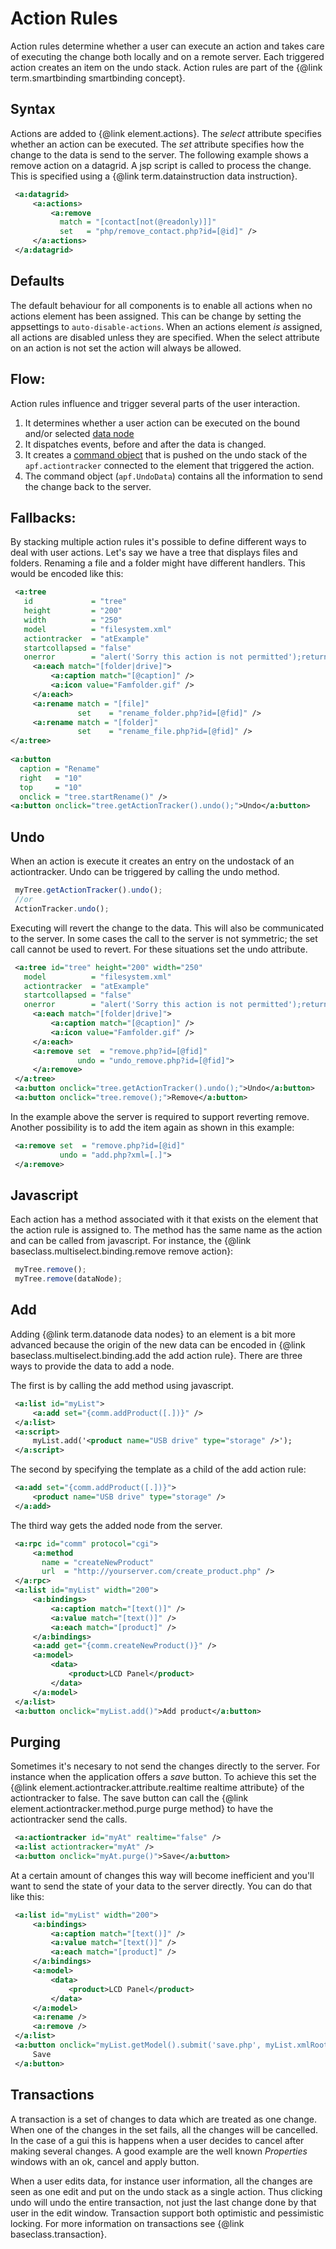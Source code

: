 # Action Rules

Action rules determine whether a user can execute an action and
takes care of executing the change both locally and on a remote server. Each
triggered action creates an item on the undo stack.
Action rules are part of the {@link term.smartbinding smartbinding concept}.

## Syntax

Actions are added to {@link element.actions}. The <i>select</i> attribute specifies
whether an action can be executed. The <i>set</i> attribute specifies how the change
to the data is send to the server. The following example shows a remove 
action on a datagrid. A jsp script is called to process the change. This is
specified using a {@link term.datainstruction data instruction}.

```xml
 <a:datagrid>
     <a:actions>
         <a:remove 
           match = "[contact[not(@readonly)]]" 
           set   = "php/remove_contact.php?id=[@id]" />
     </a:actions>
 </a:datagrid>
```

## Defaults

The default behaviour for all components is to enable all actions when no
actions element has been assigned. This can be change by setting the appsettings to `auto-disable-actions`. When an actions
element _is_ assigned, all actions are disabled unless they are specified.
When the select attribute on an action is not set the action will always be
allowed. 

## Flow:
Action rules influence and trigger several parts of the user interaction. 

1. It determines whether a user action can be executed on the bound and/or 
     selected [data node](./datanode.html)
2. It dispatches events, before and after the data is changed.
3. It creates a [command object](http://en.wikipedia.org/wiki/Command_pattern)
     that is pushed on the undo stack of the `apf.actiontracker`
     connected to the element that triggered the action.
4. The command object (`apf.UndoData`) contains all the 
     information to send the change back to the server.

## Fallbacks:

By stacking multiple action rules it's possible to define different ways to
deal with user actions. Let's say we have a tree that displays
files and folders. Renaming a file and a folder might have different handlers. 
This would be encoded like this:

```xml
 <a:tree 
   id             = "tree" 
   height         = "200" 
   width          = "250"
   model          = "filesystem.xml"
   actiontracker  = "atExample"
   startcollapsed = "false" 
   onerror        = "alert('Sorry this action is not permitted');return false">
     <a:each match="[folder|drive]">
         <a:caption match="[@caption]" />
         <a:icon value="Famfolder.gif" />
     </a:each>
     <a:rename match = "[file]"   
               set    = "rename_folder.php?id=[@fid]" />
     <a:rename match = "[folder]" 
               set    = "rename_file.php?id=[@fid]" />
</a:tree>
      
<a:button 
  caption = "Rename"
  right   = "10" 
  top     = "10"
  onclick = "tree.startRename()" />
<a:button onclick="tree.getActionTracker().undo();">Undo</a:button>
```

## Undo
When an action is execute it creates an entry on the undostack of an 
actiontracker. Undo can be triggered by calling the undo method.

```javascript
 myTree.getActionTracker().undo();
 //or
 ActionTracker.undo();
```

Executing will revert the change to the data. This will also be communicated
to the server. In some cases the call to the server is not symmetric; the set
call cannot be used to revert. For these situations set the undo attribute.

```xml
 <a:tree id="tree" height="200" width="250"
   model          = "filesystem.xml"
   actiontracker  = "atExample"
   startcollapsed = "false" 
   onerror        = "alert('Sorry this action is not permitted');return false">
     <a:each match="[folder|drive]">
         <a:caption match="[@caption]" />
         <a:icon value="Famfolder.gif" />
     </a:each>
     <a:remove set  = "remove.php?id=[@fid]"
               undo = "undo_remove.php?id=[@fid]">
     </a:remove>
 </a:tree>
 <a:button onclick="tree.getActionTracker().undo();">Undo</a:button>
 <a:button onclick="tree.remove();">Remove</a:button>
```

In the example above the server is required to support reverting remove. 
Another possibility is to add the item again as shown in this example:

```xml
 <a:remove set  = "remove.php?id=[@id]"
           undo = "add.php?xml=[.]">
 </a:remove>
```

## Javascript

Each action has a method associated with it that exists on the element that
the action rule is assigned to. The method has the same name as the action 
and can be called from javascript. For instance, the {@link baseclass.multiselect.binding.remove remove action}:

```javascript
 myTree.remove();
 myTree.remove(dataNode);
```

## Add

Adding {@link term.datanode data nodes} to an element is a bit more advanced because the origin of
the new data can be encoded in {@link baseclass.multiselect.binding.add the add action rule}. 
There are three ways to provide the data to add a node. 

The first is by calling the add method using javascript.

```xml
 <a:list id="myList">
     <a:add set="{comm.addProduct([.])}" />
 </a:list>
 <a:script>
     myList.add('<product name="USB drive" type="storage" />');
 </a:script>
```

The second by specifying the template as a child of the add action rule:

```xml
 <a:add set="{comm.addProduct([.])}">
     <product name="USB drive" type="storage" />
 </a:add>
```

The third way gets the added node from the server.

```xml
 <a:rpc id="comm" protocol="cgi">
     <a:method 
       name = "createNewProduct" 
       url  = "http://yourserver.com/create_product.php" />
 </a:rpc>
 <a:list id="myList" width="200">
     <a:bindings>
         <a:caption match="[text()]" />
         <a:value match="[text()]" />
         <a:each match="[product]" />
     </a:bindings>
     <a:add get="{comm.createNewProduct()}" />
     <a:model>
         <data>
             <product>LCD Panel</product>
         </data>
     </a:model>
 </a:list>
 <a:button onclick="myList.add()">Add product</a:button>
```

## Purging

Sometimes it's necesary to not send the changes directly to the server. For
instance when the application offers a <i>save</i> button. To achieve this
set the {@link element.actiontracker.attribute.realtime realtime attribute}
of the actiontracker to false. The save button can call the 
{@link element.actiontracker.method.purge purge method} to have the 
actiontracker send the calls.

```xml
 <a:actiontracker id="myAt" realtime="false" />
 <a:list actiontracker="myAt" />
 <a:button onclick="myAt.purge()">Save</a:button>
```

At a certain amount of changes this way will become inefficient and 
you'll want to send the state of your data to the server directly. You can
do that like this:

```xml
 <a:list id="myList" width="200">
     <a:bindings>
         <a:caption match="[text()]" />
         <a:value match="[text()]" />
         <a:each match="[product]" />
     </a:bindings>
     <a:model>
         <data>
             <product>LCD Panel</product>
         </data>
     </a:model>
     <a:rename />
     <a:remove />
 </a:list>
 <a:button onclick="myList.getModel().submit('save.php', myList.xmlRoot)">
     Save
 </a:button>
```

## Transactions

A transaction is a 
set of changes to data which are treated as one change. When one of the 
changes in the set fails, all the changes will be cancelled. In the case of
a gui this is happens when a user decides to cancel after 
making several changes. A good example are the well known _Properties_
windows with an ok, cancel and apply button. 

When a user edits data, for instance user information, all the changes are
seen as one edit and put on the undo stack as a single action. Thus clicking
undo will undo the entire transaction, not just the last change done by that
user in the edit window. Transaction support both optimistic and pessimistic 
locking. For more information on transactions see {@link baseclass.transaction}.
